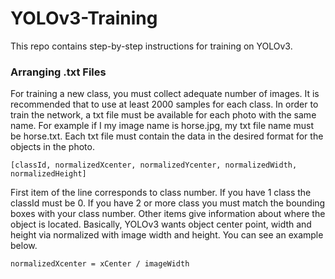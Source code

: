 # YOLOv3-Training
 This repo contains step-by-step instructions for training on YOLOv3.
 
 ### Arranging .txt Files
 For training a new class, you must collect adequate number of images. It is recommended that to use at least 2000 samples for each class. In order to train the network, a txt file must be available for each photo with the same name. For example if I my image name is horse.jpg, my txt file name must be horse.txt.
 Each txt file must contain the data in the desired format for the objects in the photo. 
 
```
[classId, normalizedXcenter, normalizedYcenter, normalizedWidth, normalizedHeight]
```

First item of the line corresponds to class number. If you have 1 class the classId must be 0. If you have 2 or more class you must match the bounding boxes with your class number. Other items give information about where the object is located. Basically, YOLOv3 wants object center point, width and height via normalized with image width and height. You can see an example below. 
```
normalizedXcenter = xCenter / imageWidth
```
